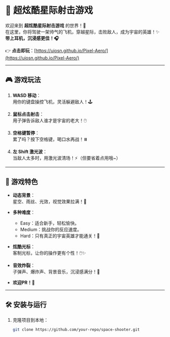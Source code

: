 # 🚀 超炫酷星际射击游戏

欢迎来到 **超炫酷星际射击游戏** 的世界！🌌  
在这里，你将驾驶一架帅气的飞机，穿越星际，击败敌人，成为宇宙的英雄！✨  
**带上耳机，沉浸感更佳！🎧**

👉 **点击即玩**：[https://uiosn.github.io/Pixel-Aero/](https://uiosn.github.io/Pixel-Aero/)

---

## 🎮 游戏玩法

1. **WASD 移动**：  
   用你的键盘操控飞机，灵活躲避敌人！🕹️

2. **鼠标点击射击**：  
   用子弹告诉敌人谁才是宇宙的老大！🖱️

3. **空格键暂停**：  
   累了吗？按下空格键，喝口水再战！⏸️

4. **左 Shift 激光波**：  
   当敌人太多时，用激光波清场！⚡（但要省着点用哦~）

---

## 🌟 游戏特色

- **动态背景**：  
  星空、雨丝、光效，视觉效果拉满！🌠

- **多种难度**：  
  - Easy：适合新手，轻松愉快。  
  - Medium：挑战你的反应速度。  
  - Hard：只有真正的宇宙英雄才能通关！💪

- **炫酷光标**：  
  客制光标，让你的操作更有个性！🖱️✨

- **音效炸裂**：  
  子弹声、爆炸声、背景音乐，沉浸感满分！🎵  
  

- **欢迎PR！🤝**

---

## 🛠️ 安装与运行

1. 克隆项目到本地：
   ```bash
   git clone https://github.com/your-repo/space-shooter.git


